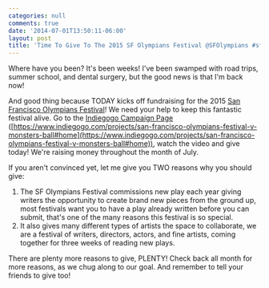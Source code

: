 ```yaml
---
categories: null
comments: true
date: '2014-07-01T13:50:11-06:00'
layout: post
title: 'Time To Give To The 2015 SF Olympians Festival @SFOlympians #sfolympians'
---
```


Where have you been? It's been weeks! I've been swamped with road trips, summer school, and dental surgery, but the good news is that I'm back now!

And good thing because TODAY kicks off fundraising for the 2015 [San Francisco Olympians Festival](http://www.sfolympians.com/)! We need your help to keep this fantastic festival alive. Go to the [Indiegogo Campaign Page](https://www.indiegogo.com/projects/san-francisco-olympians-festival-v-monsters-ball#home) ([https://www.indiegogo.com/projects/san-francisco-olympians-festival-v-monsters-ball#home](https://www.indiegogo.com/projects/san-francisco-olympians-festival-v-monsters-ball#home)), watch the video and give today! We're raising money throughout the month of July.

If you aren't convinced yet, let me give you TWO reasons why you should give:

1. The SF Olympians Festival commissions new play each year giving writers the opportunity to create brand new pieces from the ground up, most festivals want you to have a play already written before you can submit, that's one of the many reasons this festival is so special. 
2. It also gives many different types of artists the space to collaborate, we are a festival of writers, directors, actors, and fine artists, coming together for three weeks of reading new plays.

There are plenty more reasons to give, PLENTY! Check back all month for more reasons, as we chug along to our goal. And remember to tell your friends to give too!